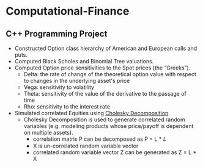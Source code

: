 # Computational-Finance
## C++ Programming Project

- Constructed Option class hierarchy of American and European calls and puts.
- Computed Black Scholes and Binomial Tree valuations.
- Computed Option price sensitivities to the Spot prices (the “Greeks”).
  - Delta: the rate of change of the theoretical option value with respect to changes in the underlying asset's price
  - Vega: sensitivity to volatility
  - Theta: sensitivity of the value of the derivative to the passage of time
  - Rho: sensitivity to the interest rate
- Simulated correlated Equities using [Cholesky Decomposition](https://en.wikipedia.org/wiki/Cholesky_decomposition).
  -  Cholesky Decomposition is used to generate correlated random variables (e.g. modeling products whose price/payoff is dependent on multiple assets).
     - correlation matrix P can be decomposed as P = L * 𝐿
     - X is un-correlated random variable vector
     - correlated random variable vector Z can be generated as Z = L * X
